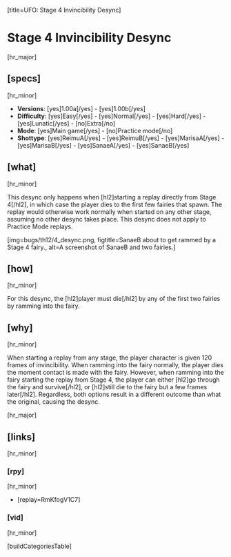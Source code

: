[title=UFO: Stage 4 Invincibility Desync]
# Stage 4 Invincibility Desync
[hr_major]

## [specs]
[hr_minor]  

* **Versions**: [yes]1.00a[/yes] - [yes]1.00b[/yes] 
* **Difficulty**: [yes]Easy[/yes] - [yes]Normal[/yes] - [yes]Hard[/yes] - [yes]Lunatic[/yes] - [no]Extra[/no]
* **Mode**: [yes]Main game[/yes] - [no]Practice mode[/no]
* **Shottype**: [yes]ReimuA[/yes] - [yes]ReimuB[/yes] - [yes]MarisaA[/yes] - [yes]MarisaB[/yes] - [yes]SanaeA[/yes] - [yes]SanaeB[/yes]

## [what]
[hr_minor]

This desync only happens when [hl2]starting a replay directly from Stage 4[/hl2], in which case the player dies to the first few fairies that spawn. The replay would otherwise work normally when started on any other stage, assuming no other desync takes place. This desync does not apply to Practice Mode replays.

[img=bugs/th12/4_desync.png, figtitle=SanaeB about to get rammed by a Stage 4 fairy., alt=A screenshot of SanaeB and two fairies.]

## [how]
[hr_minor]

For this desync, the [hl2]player must die[/hl2] by any of the first two fairies by ramming into the fairy.

## [why]
[hr_minor]

When starting a replay from any stage, the player character is given 120 frames of invincibility. When ramming into the fairy normally, the player dies the moment contact is made with the fairy. However, when ramming into the fairy starting the replay from Stage 4, the player can either [hl2]go through the fairy and survive[/hl2], or [hl2]still die to the fairy but a few frames later[/hl2]. Regardless, both options result in a different outcome than what the original, causing the desync.


[hr_major]
## [links]
[hr_minor]
### [rpy]
[hr_minor]

+ [replay=RmKfogV1C7]

### [vid]
[hr_minor]


[buildCategoriesTable]